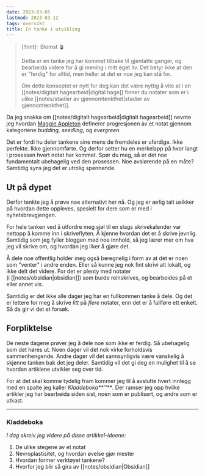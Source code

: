 ```yaml
---
date: 2023-03-05
lastmod: 2023-03-12
tags: oversikt
title: En tanke i utvikling
---
```

> [!hint]- Blomst 🪴
>
> Detta er en tanke jeg har kommet tilbake til gjentatte ganger, og bearbeida videre for å gi mening i mitt eget liv. Det betyr ikke at den er "ferdig" for alltid, men heller at det er noe jeg kan stå for.
> 
> Om dette konseptet er nytt for deg kan det være nyttig å vite at i en [[notes/digitalt hagearbeid|digital hage]] finner du notater som er i ulike [[notes/stadier av gjennomtenkthet|stadier av gjennomtenkthet]].

Da jeg snakka om [[notes/digitalt hagearbeid|digitalt hagearbeid]] nevnte jeg hvordan [Maggie Appleton](https://maggieappleton.com/?ref=simen-skriver) definerer progresjonen av et notat gjennom kategoriene _budding, seedling_, og _evergreen_.

Det er fordi hu deler tankene sine mens de fremdeles er uferdige. Ikke perfekte. Ikke gjennomførte. Og derfor setter hu en merkelapp på hvor langt i prosessen hvert notat har kommet. Spør du meg, så er det noe fundamentalt ubehagelig ved den prosessen. Noe avslørende på en måte? Samtidig syns jeg det er utrolig spennende.

## Ut på dypet

Derfor tenkte jeg å prøve noe alternativt her nå. Og jeg er ærlig talt usikker på hvordan dette oppleves, spesielt for dere som er med i nyhetsbrevgjengen.

For hele tanken ved å utfordre meg sjøl til en slags skrivekalender var nettopp å komme inn i skriveflyten. Å kjenne hvordan det er å skrive jevnlig. Samtidig som jeg fyller bloggen med noe innhold, så jeg lærer mer om hva jeg vil skrive om, og hvordan jeg liker å gjøre det.

Å dele noe offentlig holder meg også beregnelig i form av at det er noen som "venter" i andre enden. Eller så kunne jeg nok fint skrivi alt lokalt, og ikke delt det videre. For det er plenty med notater (i [[notes/obsidian|obsidian]]) som burde reinskrives, og bearbeides på et eller annet vis.

Samtidig er det ikke alle dager jeg har en fullkommen tanke å dele. Og det er lettere for meg å skrive _litt_ på _flere_ notater, enn det er å fullføre ett enkelt. Så da gir vi det et forsøk.

## Forpliktelse

De neste dagene prøver jeg å dele noe som ikke er ferdig. Så ubehagelig som det høres ut. Noen dager vil det nok virke forholdsvis sammenhengende. Andre dager vil det sannsynligvis være vanskelig å skjønne tanken bak det jeg deler. Samtidig vil det gi deg en mulighet til å se hvordan artiklene utvikler seg over tid.

For at det skal komme tydelig fram kommer jeg til å avslutte hvert innlegg med en spalte jeg kaller _Kladdeboka**™**_. Der ramser jeg opp hvilke artikler jeg har bearbeida siden sist, noen som er publisert, og andre som er utkast.

---

### Kladdeboka

_I dag skreiv jeg videre på disse artikkel-ideene:_

1.  De ulike stegene av et notat
2.  Nevroplastisitet, og hvordan øvelse gjør mester
3.  Hvordan former verktøyet tankene?
4.  Hvorfor jeg blir så gira av [[notes/obsidian|Obsidian]]
